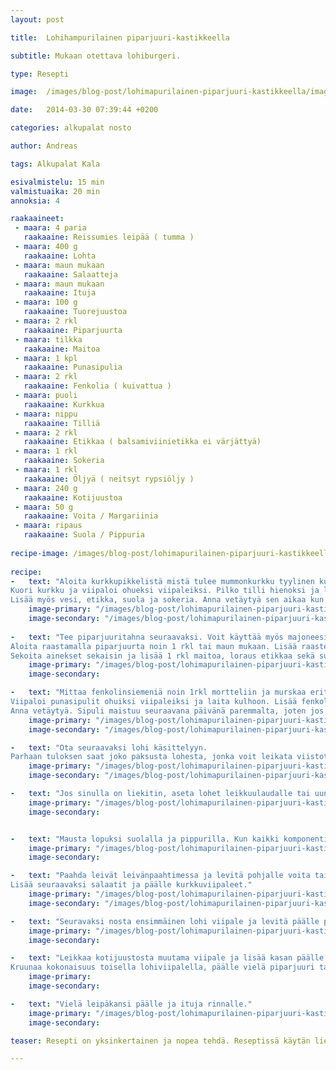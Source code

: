 ```yaml
---
layout: post

title:	Lohihampurilainen piparjuuri-kastikkeella

subtitle: Mukaan otettava lohiburgeri.

type: Resepti

image:	/images/blog-post/lohimapurilainen-piparjuuri-kastikkeella/images/lohiburgeri_16.jpg

date:	2014-03-30 07:39:44 +0200

categories: alkupalat nosto

author: Andreas

tags: Alkupalat Kala

esivalmistelu: 15 min
valmistuaika: 20 min
annoksia: 4

raakaaineet:
 - maara: 4 paria	
   raakaaine: Reissumies leipää ( tumma )
 - maara: 400 g	
   raakaaine: Lohta
 - maara: maun mukaan	
   raakaaine: Salaatteja
 - maara: maun mukaan	
   raakaaine: Ituja
 - maara: 100 g	
   raakaaine: Tuorejuustoa
 - maara: 2 rkl	
   raakaaine: Piparjuurta
 - maara: tilkka	
   raakaaine: Maitoa
 - maara: 1 kpl	
   raakaaine: Punasipulia
 - maara: 2 rkl	
   raakaaine: Fenkolia ( kuivattua )
 - maara: puoli	
   raakaaine: Kurkkua
 - maara: nippu	
   raakaaine: Tilliä
 - maara: 2 rkl	
   raakaaine: Etikkaa ( balsamiviinietikka ei värjättyä)
 - maara: 1 rkl	
   raakaaine: Sokeria
 - maara: 1 rkl	
   raakaaine: Öljyä ( neitsyt rypsiöljy )
 - maara: 240 g	
   raakaaine: Kotijuustoa
 - maara: 50 g	
   raakaaine: Voita / Margariinia
 - maara: ripaus	
   raakaaine: Suola / Pippuria
   
recipe-image: /images/blog-post/lohimapurilainen-piparjuuri-kastikkeella/images/lohiburgeri_01.jpg  
 
recipe:   
-   text: "Aloita kurkkupikkelistä mistä tulee mummonkurkku tyylinen kurkkusalaatti.
Kuori kurkku ja viipaloi ohueksi viipaleiksi. Pilko tilli hienoksi ja lisää kurkkuviipaleiden sekaan.
Lisää myös vesi, etikka, suola ja sokeria. Anna vetäytyä sen aikaa kun saat muut ainekset tehtyä."
    image-primary: "/images/blog-post/lohimapurilainen-piparjuuri-kastikkeella/images/lohiburgeri_01.jpg"
    image-secondary: "/images/blog-post/lohimapurilainen-piparjuuri-kastikkeella/images/lohiburgeri_02.jpg"
    
-   text: "Tee piparjuuritahna seuraavaksi. Voit käyttää myös majoneesia korvaamaan tuorejuuston.
Aloita raastamalla piparjuurta noin 1 rkl tai maun mukaan. Lisää raastesekoitus astiaan. Lisää joukoon 2 rkl maustamatonta tuorejuustoa.
Sekoita ainekset sekaisin ja lisää 1 rkl maitoa, loraus etikkaa sekä suolaa ja pippuria. Anna vetäytyä."
    image-primary: "/images/blog-post/lohimapurilainen-piparjuuri-kastikkeella/images/lohiburgeri_04.jpg"
    image-secondary: 

-   text: "Mittaa fenkolinsiemeniä noin 1rkl mortteliin ja murskaa erittäin hienoksi.
Viipaloi punasipulit ohuiksi viipaleiksi ja laita kulhoon. Lisää fenkoli jauhe sipulien joukoon ja kaada päälle rypsiöljyä, etikkaa ja mausta suolalla.
Anna vetäytyä. Sipuli maistuu seuraavana päivänä paremmalta, joten jos mahdollista, tee se jo edellisenä päivänä."
    image-primary: "/images/blog-post/lohimapurilainen-piparjuuri-kastikkeella/images/lohiburgeri_05.jpg"
    image-secondary: "/images/blog-post/lohimapurilainen-piparjuuri-kastikkeella/images/lohiburgeri_08.jpg"

-   text: "Ota seuraavaksi lohi käsittelyyn.
Parhaan tuloksen saat joko paksusta lohesta, jonka voit leikata viistottain halki tai sitten ohuesta fileestä."
    image-primary: "/images/blog-post/lohimapurilainen-piparjuuri-kastikkeella/images/lohiburgeri_06.jpg"
    image-secondary: "/images/blog-post/lohimapurilainen-piparjuuri-kastikkeella/images/lohiburgeri_07.jpg"

-   text: "Jos sinulla on liekitin, aseta lohet leikkuulaudalle tai uunipellille. Aloita liekittäminen. Paahda lohta niin kauan, että se on saannut hyvän värin ja valkuaisnesteet tulevat pintaan. Tai vaihtoehtoisesti paista lohia pannulla tai uunissa haluttuun kypsyyteen."
    image-primary: "/images/blog-post/lohimapurilainen-piparjuuri-kastikkeella/images/lohiburgeri_09.jpg"
    image-secondary: 


-   text: "Mausta lopuksi suolalla ja pippurilla. Kun kaikki komponentit ovat valmiina, aloita hampurilaisen kokoamisen."
    image-primary: "/images/blog-post/lohimapurilainen-piparjuuri-kastikkeella/images/lohiburgeri_10.jpg"
    image-secondary: 

-   text: "Paahda leivät leivänpaahtimessa ja levitä pohjalle voita tai margariinia.
Lisää seuraavaksi salaatit ja päälle kurkkuviipaleet."
    image-primary: "/images/blog-post/lohimapurilainen-piparjuuri-kastikkeella/images/lohiburgeri_11.jpg"
    image-secondary: "/images/blog-post/lohimapurilainen-piparjuuri-kastikkeella/images/lohiburgeri_12.jpg"

-   text: "Seuravaksi nosta ensimmäinen lohi viipale ja levitä päälle piparjuuritahna."
    image-primary: "/images/blog-post/lohimapurilainen-piparjuuri-kastikkeella/images/lohiburgeri_14.jpg"
    image-secondary: 

-   text: "Leikkaa kotijuustosta muutama viipale ja lisää kasan päälle juusto ja ituja.
Kruunaa kokonaisuus toisella lohiviipalella, päälle vielä piparjuuri tahnaa ja kurkkupikkelsi viipaleita."
    image-primary: 
    image-secondary: 

-   text: "Vielä leipäkansi päälle ja ituja rinnalle."
    image-primary: "/images/blog-post/lohimapurilainen-piparjuuri-kastikkeella/images/lohiburgeri_15.jpg"
    image-secondary: 

teaser: Resepti on yksinkertainen ja nopea tehdä. Reseptissä käytän liekittäjää, joka on kätevä tapa kypsentää tai antaa raaka-aineelle väriä. Voit käyttää myös uunia tai paistinpannua lohen kypsentämiseen. Lohta lukuun ottamatta hampurilaisen muut komponentit, eli piparjuuritahna, kurkkupikkelsi ja sipulit olisi hyvä tehdä edellisenä päivänä, jotta maut ehtii tiivistyä. 

---
```

